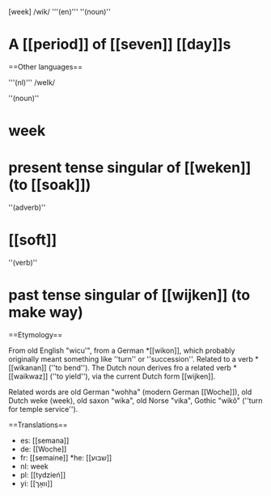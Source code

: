 [week] /wik/ '''(en)''' ''(noun)''

# A [[period]] of [[seven]] [[day]]s

==Other languages==

'''(nl)''' /weIk/

''(noun)''

# week
# present tense singular of [[weken]] (to [[soak]])

''(adverb)''

# [[soft]]

''(verb)''

# past tense singular of [[wijken]] (to make way)
==Etymology==

From old English "wicu'", from a German *[[wikon]], which probably originally meant something like ''turn'' or ''succession''. Related to a verb *[[wikanan]] (''to bend''). The Dutch noun derives fro a related verb *[[waikwaz]] (''to yield''), via the current Dutch form [[wijken]].

Related words are old German "wohha" (modern German [[Woche]]), old Dutch weke (week), old saxon "wika", old Norse "vika", Gothic "wik&ocirc;" (''turn for temple service'').

==Translations==

* es: [[semana]]
* de: [[Woche]]
* fr: [[semaine]]
*he: [[שבוע]]
* nl: week
* pl: [[tydzień]]
* yi: [[וואָך]]